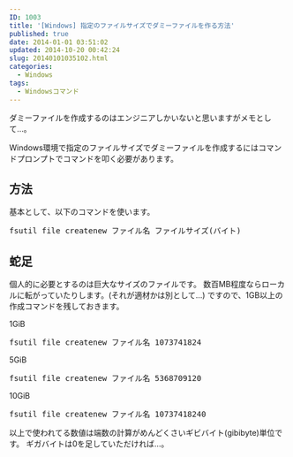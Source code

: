 ```yaml
---
ID: 1003
title: '[Windows] 指定のファイルサイズでダミーファイルを作る方法'
published: true
date: 2014-01-01 03:51:02
updated: 2014-10-20 00:42:24
slug: 20140101035102.html
categories:
  - Windows
tags:
  - Windowsコマンド
---
```

ダミーファイルを作成するのはエンジニアしかいないと思いますがメモとして…。
<!--more-->
Windows環境で指定のファイルサイズでダミーファイルを作成するにはコマンドプロンプトでコマンドを叩く必要があります。

<h2>方法</h2>
基本として、以下のコマンドを使います。
<pre class="prettyprint">fsutil file createnew ファイル名 ファイルサイズ(バイト)</pre>

<h2>蛇足</h2>
個人的に必要とするのは巨大なサイズのファイルです。
数百MB程度ならローカルに転がっていたりします。(それが適材かは別として…)
ですので、1GB以上の作成コマンドを残しておきます。

1GiB
<pre class="prettyprint">fsutil file createnew ファイル名 1073741824</pre>
5GiB
<pre class="prettyprint">fsutil file createnew ファイル名 5368709120</pre>
10GiB
<pre class="prettyprint">fsutil file createnew ファイル名 10737418240</pre>

以上で使われてる数値は端数の計算がめんどくさいギビバイト(gibibyte)単位です。
ギガバイトは0を足していただければ…。